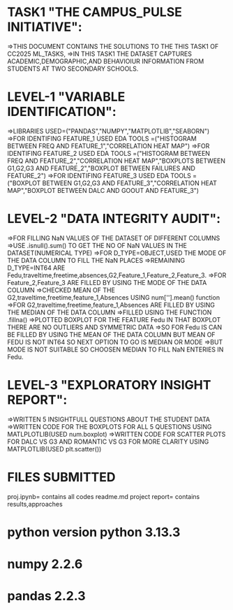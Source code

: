 # TASK1 "THE CAMPUS_PULSE INITIATIVE":
=>THIS DOCUMENT CONTAINS THE SOLUTIONS TO THE THIS TASK1 OF CC2025 ML_TASKS,
=>IN THIS TASK1 THE  DATASET CAPTURES ACADEMIC,DEMOGRAPHIC,AND BEHAVIOIUR INFORMATION FROM  STUDENTS AT TWO SECONDARY SCHOOLS.
# LEVEL-1 "VARIABLE IDENTIFICATION":
=>LIBRARIES USED=("PANDAS","NUMPY","MATPLOTLIB","SEABORN")
=>FOR IDENTIFING FEATURE_1 USED EDA TOOLS =("HISTOGRAM BETWEEN FREQ AND FEATURE_1","CORRELATION HEAT MAP")
=>FOR IDENTIFING FEATURE_2 USED EDA TOOLS =("HISTOGRAM BETWEEN FREQ AND FEATURE_2","CORRELATION HEAT MAP","BOXPLOTS BETWEEN G1,G2,G3 AND       FEATURE_2","BOXPLOT BETWEEN FAILURES AND FEATURE_2")
=>FOR IDENTIFING FEATURE_3 USED EDA TOOLS =("BOXPLOT BETWEEN G1,G2,G3 AND FEATURE_3","CORRELATION HEAT MAP","BOXPLOT BETWEEN DALC AND GOOUT    AND FEATURE_3")
# LEVEL-2 "DATA INTEGRITY AUDIT":
=>FOR FILLING NaN VALUES OF THE DATASET OF DIFFERENT COLUMNS
=>USE .isnull().sum() TO GET THE NO OF NaN VALUES IN THE DATASET(NUMERICAL TYPE)
=>FOR D_TYPE=OBJECT,USED THE MODE OF THE DATA COLUMN TO FILL THE NaN PLACES
=>REMAINING D_TYPE=INT64 ARE Fedu,traveltime,freetime,absences,G2,Feature_1,Feature_2,Feature_3.
=>FOR Feature_2,Feature_3 ARE FILLED BY USING THE MODE OF THE DATA COLUMN
=>CHECKED MEAN OF THE G2,traveltime,freetime,feature_1,Absences USING num[''].mean() function
=>FOR G2,traveltime,freetime,feature_1,Absences ARE FILLED BY USING THE MEDIAN OF THE DATA COLUMN 
=>FILLED USING THE FUNCTION .fillna()
=>PLOTTED BOXPLOT FOR THE FEATURE Fedu IN THAT BOXPLOT THERE ARE NO OUTLIERS AND SYMMETRIC DATA 
=>SO FOR Fedu IS  CAN BE FILLED BY USING THE MEAN OF THE DATA COLUMN BUT MEAN OF FEDU IS NOT INT64 SO NEXT OPTION TO GO IS MEDIAN OR MODE 
=>BUT MODE IS NOT SUITABLE SO CHOOSEN MEDIAN TO FILL NaN ENTERIES IN Fedu.
# LEVEL-3 "EXPLORATORY INSIGHT REPORT":
=>WRITTEN 5 INSIGHTFULL QUESTIONS ABOUT THE STUDENT DATA
=>WRITTEN CODE FOR THE BOXPLOTS FOR ALL 5 QUESTIONS USING MATLPLOTLIB(USED num.boxplot)
=>WRITTEN CODE FOR SCATTER PLOTS FOR DALC VS G3 AND ROMANTIC VS G3 FOR MORE CLARITY USING MATPLOTLIB(USED plt.scatter())
# FILES SUBMITTED 
proj.ipynb= contains all codes
readme.md
project report= contains results,approaches
# python version python 3.13.3
# numpy 2.2.6
# pandas 2.2.3

      

           
   
     
    


